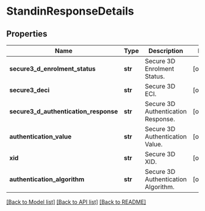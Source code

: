 # StandinResponseDetails

## Properties
Name | Type | Description | Notes
------------ | ------------- | ------------- | -------------
**secure3_d_enrolment_status** | **str** | Secure 3D Enrolment Status. | [optional] 
**secure3_deci** | **str** | Secure 3D ECI. | [optional] 
**secure3_d_authentication_response** | **str** | Secure 3D Authentication Response. | [optional] 
**authentication_value** | **str** | Secure 3D Authentication Value. | [optional] 
**xid** | **str** | Secure 3D XID. | [optional] 
**authentication_algorithm** | **str** | Secure 3D Authentication Algorithm. | [optional] 

[[Back to Model list]](../README.md#documentation-for-models) [[Back to API list]](../README.md#documentation-for-api-endpoints) [[Back to README]](../README.md)


